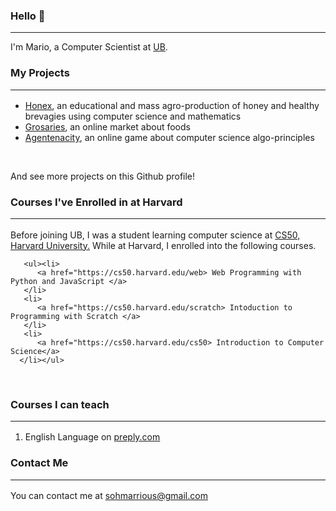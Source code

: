 ### Hello 👋
<hr style="border-collapse:collapse">
I'm Mario, a Computer Scientist at <a href="https://ubuea.cm">UB</a>.

### My Projects <hr>
<ul>
   <li><a href="https://honex.com">Honex</a><data>, an educational and mass agro-production of honey and 
   healthy brevagies using computer science and mathematics</data></li>
   <li><a href="https://grocery.com">Grosaries</a><data>, an online market about foods</data></li>
   <li><a href="https://agentcalcul.com">Agentenacity</a><data>, an online game about computer science algo-principles</data></li>   
</ul>
<br><p>And see more projects on this Github profile!</p>

### Courses I've Enrolled in at Harvard<hr>
<data>Before joining UB, I was a student learning computer science at
<a href="https://cs50.harvard.edu">CS50, Harvard University.</a> While at Harvard, I enrolled into the following courses.</data><p>

	   <ul><li>
	      <a href="https://cs50.harvard.edu/web> Web Programming with Python and JavaScript </a>
	   </li>
	   <li>
	      <a href="https://cs50.harvard.edu/scratch> Intoduction to Programming with Scratch </a>
	   </li>
	   <li>
	      <a href="https://cs50.harvard.edu/cs50> Introduction to Computer Science</a> 
	  </li></ul>
<br>

### Courses I can teach <hr>
<ol><li>English Language on <a href="https://preply.com/en/tutor/950645/?pref=MjQyODcyOA==&id=1659842056.173593">preply.com</a></li></ol>

### Contact Me <hr>
<p>You can contact me at <a href="mailto:sohmarrious@gmail.com">sohmarrious@gmail.com</a></p>
